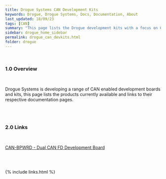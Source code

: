 ```yaml
---
title: Drogue Systems CAN Development Kits
keywords: Drogue, Drogue Systems, Docs, Documentation, About
last_updated: 18/09/23
tags: [CAN]
summary: "This page lists the Drogue development kits with a focus on CAN"
sidebar: drogue_home_sidebar
permalink: drogue_can_devkits.html
folder: drogue
---
```


<div><br></div>

### 1.0 Overview

<div><br></div>

Drogue Systems is developing a range of CAN enabled development boards and kits, this page lists the products currently available and links to their respective documentation pages.

<div><br><br></div>

### 2.0 Links

<div><br></div>

[CAN-BPWRD - Dual CAN FD Development Board](drogue_can_bpwrd.html)




<div><br><br></div>

{% include links.html %}
